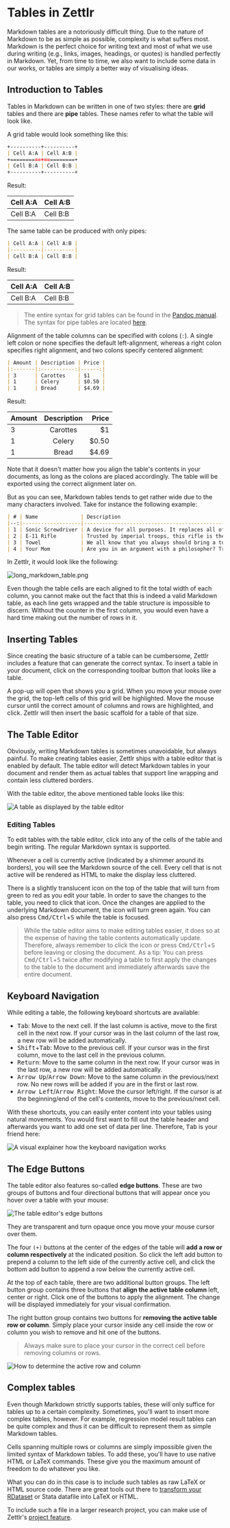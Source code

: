 # Tables in Zettlr

Markdown tables are a notoriously difficult thing. Due to the nature of Markdown to be as simple as possible, complexity is what suffers most. Markdown is the perfect choice for writing text and most of what we use during writing (e.g., links, images, headings, or quotes) is handled perfectly in Markdown. Yet, from time to time, we also want to include some data in our works, or tables are simply a better way of visualising ideas.

## Introduction to Tables

Tables in Markdown can be written in one of two styles: there are **grid** tables and there are **pipe** tables. These names refer to what the table will look like.

A grid table would look something like this:

```markdown
+----------+----------+
| Cell A:A | Cell A:B |
+==========+==========+
| Cell B:A | Cell B:B |
+----------+----------+
```

Result:

<!-- NOTE: MkDocs doesn't support grid tables -->

| Cell A:A | Cell A:B |
|----------|----------|
| Cell B:A | Cell B:B |

The same table can be produced with only pipes:

```markdown
| Cell A:A | Cell A:B |
|----------|----------|
| Cell B:A | Cell B:B |
```

Result:

| Cell A:A | Cell A:B |
|----------|----------|
| Cell B:A | Cell B:B |

> The entire syntax for grid tables can be found in the [Pandoc manual](https://pandoc.org/MANUAL.html#extension-grid_tables). The syntax for pipe tables are located [here](https://pandoc.org/MANUAL.html#extension-pipe_tables).

Alignment of the table columns can be specified with colons (`:`). A single left colon or none specifies the default left-alignment, whereas a right colon specifies right alignment, and two colons specify centered alignment:

```markdown
| Amount | Description | Price |
|:-------|:-----------:|------:|
| 3      | Carottes    | $1    |
| 1      | Celery      | $0.50 |
| 1      | Bread       | $4.69 |
```

Result:

| Amount | Description | Price |
|:-------|:-----------:|------:|
| 3      | Carottes    | $1    |
| 1      | Celery      | $0.50 |
| 1      | Bread       | $4.69 |

Note that it doesn't matter how you align the table's contents in your documents, as long as the colons are placed accordingly. The table will be exported using the correct alignment later on.

But as you can see, Markdown tables tends to get rather wide due to the many characters involved. Take for instance the following example:

```markdown
| # | Name              | Description                                                                                                                                                                     | Price     | Quantity |
|--:|-------------------|---------------------------------------------------------------------------------------------------------------------------------------------------------------------------------|-----------|----------|
| 1 | Sonic Screwdriver | A device for all purposes. It replaces all of your current tools to account for a multi-dimensional journey through space and time.                                             | $99.99    | 1        |
| 2 | E-11 Rifle        | Trusted by imperial troops, this rifle is the least accurate, but still most used weapon in the Galaxy.                                                                         | $329.95   | 2.000    |
| 3 | Towel             | We all know that you always should bring a towel to any intergalactic journey. This multi-purpose towel is the ideal companion in case your planet is about to be exterminated. | $12.30    | 157      |
| 4 | Your Mom          | Are you in an argument with a philosopher? Try this Freudian-tested kill-all-argument!                                                                                          | priceless | 1        |
```

In Zettlr, it would look like the following:

![long_markdown_table.png](../img/long_markdown_table.png)

Even though the table cells are each aligned to fit the total width of each column, you cannot make out the fact that this is indeed a valid Markdown table, as each line gets wrapped and the table structure is impossible to discern. Without the counter in the first column, you would even have a hard time making out the number of rows in it.

## Inserting Tables

Since creating the basic structure of a table can be cumbersome, Zettlr includes a feature that can generate the correct syntax. To insert a table in your document, click on the corresponding toolbar button that looks like a table.

A pop-up will open that shows you a grid. When you move your mouse over the grid, the top-left cells of this grid will be highlighted. Move the mouse cursor until the correct amount of columns and rows are highlighted, and click. Zettlr will then insert the basic scaffold for a table of that size.

## The Table Editor

Obviously, writing Markdown tables is sometimes unavoidable, but always painful. To make creating tables easier, Zettlr ships with a table editor that is enabled by default. The table editor will detect Markdown tables in your document and render them as actual tables that support line wrapping and contain less cluttered borders.

With the table editor, the above mentioned table looks like this:

![A table as displayed by the table editor](../img/zettlr_table.png)

### Editing Tables

To edit tables with the table editor, click into any of the cells of the table and begin writing. The regular Markdown syntax is supported.

Whenever a cell is currently active (indicated by a shimmer around its borders), you will see the Markdown source of the cell. Every cell that is not active will be rendered as HTML to make the display less cluttered.

There is a slightly translucent icon on the top of the table that will turn from green to red as you edit your table. In order to save the changes to the table, you need to click that icon. Once the changes are applied to the underlying Markdown document, the icon will turn green again. You can also press <kbd>Cmd/Ctrl</kbd>+<kbd>S</kbd> while the table is focused.

> While the table editor aims to make editing tables easier, it does so at the expense of having the table contents automatically update. Therefore, always remember to click the icon or press <kbd>Cmd/Ctrl</kbd>+<kbd>S</kbd> before leaving or closing the document. As a tip: You can press <kbd>Cmd/Ctrl</kbd>+<kbd>S</kbd> twice after modifying a table to first apply the changes to the table to the document and immediately afterwards save the entire document.

## Keyboard Navigation

While editing a table, the following keyboard shortcuts are available:

- <kbd>Tab</kbd>: Move to the next cell. If the last column is active, move to the first cell in the next row. If your cursor was in the last column of the last row, a new row will be added automatically.
- <kbd>Shift</kbd>+<kbd>Tab</kbd>: Move to the previous cell. If your cursor was in the first column, move to the last cell in the previous column.
- <kbd>Return</kbd>: Move to the same column in the next row. If your cursor was in the last row, a new row will be added automatically.
- <kbd>Arrow Up</kbd>/<kbd>Arrow Down</kbd>: Move to the same column in the previous/next row. No new rows will be added if you are in the first or last row.
- <kbd>Arrow Left</kbd>/<kbd>Arrow Right</kbd>: Move the cursor left/right. If the cursor is at the beginning/end of the cell's contents, move to the previous/next cell.

With these shortcuts, you can easily enter content into your tables using natural movements. You would first want to fill out the table header and afterwards you want to add one set of data per line. Therefore, <kbd>Tab</kbd> is your friend here:

![A visual explainer how the keyboard navigation works](../img/zettlr_table_movement.png)

## The Edge Buttons

The table editor also features so-called **edge buttons**. These are two groups of buttons and four directional buttons that will appear once you hover over a table with your mouse:

![The table editor's edge buttons](../img/table_with_edge_buttons.png)

They are transparent and turn opaque once you move your mouse cursor over them.

The four `(+)` buttons at the center of the edges of the table will **add a row or column respectively** at the indicated position. So click the left add button to prepend a column to the left side of the currently active cell, and click the bottom add button to append a row below the currently active cell.

At the top of each table, there are two additional button groups. The left button group contains three buttons that **align the active table column** left, center or right. Click one of the buttons to apply the alignment. The change will be displayed immediately for your visual confirmation.

The right button group contains two buttons for **removing the active table row or column**. Simply place your cursor inside any cell inside the row or column you wish to remove and hit one of the buttons.

> Always make sure to place your cursor in the correct cell before removing columns or rows.

![How to determine the active row and column](../img/table_active_cell.png)

## Complex tables

Even though Markdown strictly supports tables, these will only suffice for tables up to a certain complexity. Sometimes, you'll want to insert more complex tables, however. For example, regression model result tables can be quite complex and thus it can be difficult to represent them as simple Markdown tables.

Cells spanning multiple rows or columns are simply impossible given the limited syntax of Markdown tables. To add these, you'll have to use native HTML or LaTeX commands. These give you the maximum amount of freedom to do whatever you like.

What you can do in this case is to include such tables as raw LaTeX or HTML source code. There are great tools out there to [transform your RDataset](https://tex.stackexchange.com/questions/364225/export-tables-from-r-to-latex) or Stata datafile into LaTeX or HTML.

To include such a file in a larger research project, you can make use of Zettlr's [project feature](../academic/projects.md).

